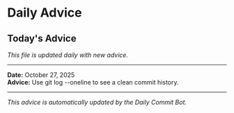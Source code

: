 # Daily Advice

## Today's Advice
*This file is updated daily with new advice.*

---

**Date:** October 27, 2025  
**Advice:** Use git log --oneline to see a clean commit history.

---

*This advice is automatically updated by the Daily Commit Bot.*
